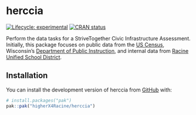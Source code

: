 
<!-- README.md is generated from README.Rmd. Please edit that file -->

# herccia

<!-- badges: start -->

[![Lifecycle:
experimental](https://img.shields.io/badge/lifecycle-experimental-orange.svg)](https://lifecycle.r-lib.org/articles/stages.html#experimental)
[![CRAN
status](https://www.r-pkg.org/badges/version/herccia)](https://CRAN.R-project.org/package=herccia)
<!-- badges: end -->

Perform the data tasks for a StriveTogether Civic Infrastructure
Assessment. Initially, this package focuses on public data from the [US
Census](https://api.census.gov/data/2020/acs.html), Wisconsin’s
[Department of Public
Instruction](https://dpi.wi.gov/wisedash/download-files), and internal
data from [Racine Unified School District](https://www.rusd.org).

## Installation

You can install the development version of herccia from
[GitHub](https://github.com/) with:

``` r
# install.packages("pak")
pak::pak("higherX4Racine/herccia")
```
